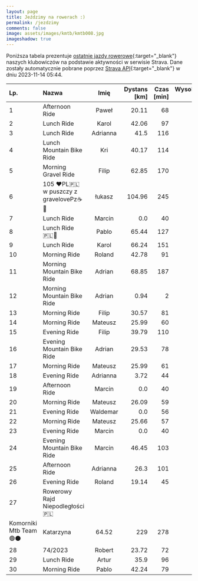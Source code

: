 ```yaml
---
layout: page
title: Jeździmy na rowerach :)
permalink: /jezdzimy
comments: false
image: assets/images/kmtb/kmtb008.jpg
imageshadow: true
---
```


Poniższa tabela prezentuje [ostatnie jazdy rowerowe](https://www.strava.com/clubs/336381){:target="_blank"} naszych klubowiczów na podstawie aktywności w serwisie Strava. Dane zostały automatycznie pobrane poprzez [Strava API](https://developers.strava.com/docs/reference/#api-Clubs-getClubActivitiesById){:target="_blank"} w dniu 2023-11-14 05:44.

Lp. | Nazwa | Imię | Dystans [km] | Czas [min] | Wysokość [m]
:--- | :--- | :---: | ---: | ---: | ---:
1|Afternoon Ride|Paweł|20.11|68|119
2|Lunch Ride|Karol|42.06|97|133
3|Lunch Ride|Adrianna|41.5|116|171
4|Lunch Mountain Bike Ride|Kri|40.17|114|309
5|Morning Gravel Ride|Filip|62.85|170|349
6|105 ❤️PL🇵🇱 w puszczy z gravelovePz☕🍂|łukasz|104.96|245|605
7|Lunch Ride|Marcin|0.0|40|
8|Lunch Ride 🇵🇱🥐|Pablo|65.44|127|273
9|Lunch Ride|Karol|66.24|151|226
10|Morning Ride|Roland|42.78|91|153
11|Morning Mountain Bike Ride|Adrian|68.85|187|204
12|Morning Mountain Bike Ride|Adrian|0.94|2|1
13|Morning Ride|Filip|30.57|81|114
14|Morning Ride|Mateusz|25.99|60|62
15|Evening Ride|Filip|39.79|110|165
16|Evening Mountain Bike Ride|Adrian|29.53|78|56
17|Morning Ride|Mateusz|25.99|61|72
18|Evening Ride|Adrianna|3.72|44|35
19|Afternoon Ride|Marcin|0.0|40|
20|Morning Ride|Mateusz|26.09|59|68
21|Evening Ride|Waldemar|0.0|56|
22|Morning Ride|Mateusz|25.66|57|70
23|Evening Ride|Marcin|0.0|40|
24|Evening Mountain Bike Ride|Marcin|46.45|103|160
25|Afternoon Ride|Adrianna|26.3|101|264
26|Evening Ride|Roland|19.14|45|
27|Rowerowy Rajd Niepodległości 🇵🇱
Komorniki Mtb Team 🟢⚫|Katarzyna|64.52|229|278
28|74/2023|Robert|23.72|72|84
29|Lunch Ride|Artur|35.9|96|185
30|Morning Ride|Pablo|42.24|79|147
